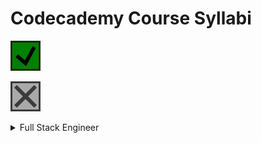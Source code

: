 # Codecademy Course Syllabi

![plot](./readme_resources/checked_24.svg)

![plot](./readme_resources/unchecked_24.svg)



<!-- COURSE: FULL STACK ENGINEER -->
<details class="root"><summary>Full Stack Engineer</summary>

<!-- UNIT: WEB DEVELOPMENT FOUNDATIONS -->
+ <details class="unit"><summary>Web Development Foundations</summary>

    <!-- CHAPTER: WELCOME TO THE FULL STACK ENGINEER PATH -->
    + <details class="chapter"><summary>Welcome to the Full Stack Engineer Path</summary>

        + <details class="section"><summary style="color: green;">Getting Started on Full-Stack Engineering</summary>
            <table>
                <tr>
                    <td class="check done">
                        <div style="width: 100%;">
                            <a href="https://github.com/colinlsmatthews/education-and-practice">
                            <img src="./readme_resources/checked_16.svg">
                            </a>
                        </div>
                    </td>
                    <th>Informational</th>
                    <td>Welcome to the Full-Stack Engineer Path</td>
                </tr>
                <tr>
                    <td class="check done">
                        <div style="width: 100%;">
                            <a href="https://github.com/colinlsmatthews/education-and-practice">
                            <img src="./readme_resources/checked_16.svg">
                            </a>
                        </div>
                    </td>
                    <th>Informational</th>
                    <td>Helpful Resources</td>
                </tr>
                <tr>
                    <td class="check done">
                        <div style="width: 100%;">
                            <a href="https://github.com/colinlsmatthews/education-and-practice">
                            <img src="./readme_resources/checked_16.svg">
                            </a>
                        </div>
                    </td>
                    <th>Informational</th>
                    <td>Community Resources</td>
                </tr>
            </table>
            </details>

        + <details class="section"><summary>Introduction: Overview of Web Development</summary>
            <table>
                <tr>
                    <td class="check done">
                        <div style="width: 100%;">
                            <a href="https://github.com/colinlsmatthews/education-and-practice">
                            <img src="./readme_resources/checked_16.svg">
                            </a>
                        </div>
                    </td>
                    <th>Informational</th>
                    <td>Introduction: Overview of Web Development</td>
                </tr>
            </table>
            </details>
        

        + <details class="section"><summary>The Internet and Web Development</summary>
            <table>
                <tr>
                    <td class="check done">
                        <div style="width: 100%;">
                            <a href="https://github.com/colinlsmatthews/education-and-practice">
                            <img src="./readme_resources/checked_16.svg">
                            </a>
                        </div>
                    </td>
                    <th>Lesson</th>
                    <td>Overview of the Internet</td>
                </tr>
                <tr>
                    <td class="check done">
                        <div style="width: 100%;">
                            <a href="https://github.com/colinlsmatthews/education-and-practice">
                            <img src="./readme_resources/checked_16.svg">
                            </a>
                        </div>
                    </td>
                    <th>Lesson</th>
                    <td>Languages for Web Development</td>
                </tr>
            </table>
            </details>
        
        + <details class="section"><summary>Introduction to Software Engineering</summary>
            <table>
                <tr>
                    <td class="check done">
                        <div style="width: 100%;">
                            <a href="https://github.com/colinlsmatthews/education-and-practice">
                            <img src="./readme_resources/checked_16.svg">
                            </a>
                        </div>
                    </td>
                    <th>Informational</th>
                    <td>Welcome to the Full-Stack Engineer Path</td>
                </tr>
                <tr>
                    <td class="check done">
                        <div style="width: 100%;">
                            <a href="https://github.com/colinlsmatthews/education-and-practice">
                            <img src="./readme_resources/checked_16.svg">
                            </a>
                        </div>
                    </td>
                    <th>Informational</th>
                    <td>Helpful Resources</td>
                </tr>
                <tr>
                    <td class="check done">
                        <div style="width: 100%;">
                            <a href="https://github.com/colinlsmatthews/education-and-practice">
                            <img src="./readme_resources/checked_16.svg">
                            </a>
                        </div>
                    </td>
                    <th>Informational</th>
                    <td>Community Resources</td>
                </tr>
            </table>
            </details>
        
        + <details class="section"><summary>Review: Overview of Web Development</summary>
            <table>
                <tr>
                    <td class="check done">
                        <div style="width: 100%;">
                            <a href="https://github.com/colinlsmatthews/education-and-practice">
                            <img src="./readme_resources/checked_16.svg">
                            </a>
                        </div>
                    </td>
                    <th>Informational</th>
                    <td>Review: Overview of Web Development</td>
                </tr>
            </table>
            </details>
        
        </details>

    <!-- CHAPTER: FUNDAMENTALS OF HTML -->
    + <details class="chapter"><summary>Fundamentals of HTML</summary>

        + <details class="section"><summary>Introduction: Fundamentals of HTML</summary>
            <table>
                <tr>
                    <td class="check done">
                        <div style="width: 100%;">
                            <a href="https://github.com/colinlsmatthews/education-and-practice">
                            <img src="./readme_resources/checked_16.svg">
                            </a>
                        </div>
                    </td>
                    <th>Informational</th>
                    <td>Introduction: Fundamentals of HTML</td>
                </tr>
            </table>
            </details>

        + <details class="section"><summary>Learn HTML: Elements</summary>
            <table>
                <tr>
                    <td class="check done">
                        <div style="width: 100%;">
                            <a href="https://github.com/colinlsmatthews/education-and-practice">
                            <img src="./readme_resources/checked_16.svg">
                            </a>
                        </div>
                    </td>
                    <th>Lesson</th>
                    <td>Introduction to HTML</td>
                </tr>
                <tr>
                    <td class="check done">
                        <div style="width: 100%;">
                            <a href="https://github.com/colinlsmatthews/education-and-practice">
                            <img src="./readme_resources/checked_16.svg">
                            </a>
                        </div>
                    </td>
                    <th>Quiz</th>
                    <td>Introduction to HTML</td>
                </tr>
            </table>
            </details>
        

        + <details class="section"><summary>Learn HTML: Structure</summary>
            <table>
                <tr>
                    <td class="check done">
                        <div style="width: 100%;">
                            <a href="https://github.com/colinlsmatthews/education-and-practice">
                            <img src="./readme_resources/checked_16.svg">
                            </a>
                        </div>
                    </td>
                    <th>Lesson</th>
                    <td>HTML Document Standards</td>
                </tr>
                <tr>
                    <td class="check done">
                        <div style="width: 100%;">
                            <a href="https://github.com/colinlsmatthews/education-and-practice">
                            <img src="./readme_resources/checked_16.svg">
                            </a>
                        </div>
                    </td>
                    <th>Quiz</th>
                    <td>HTML: Document Standards</td>
                </tr>
                <tr>
                    <td class="check done">
                        <div style="width: 100%;">
                            <a href="https://github.com/colinlsmatthews/education-and-practice">
                            <img src="./readme_resources/checked_16.svg">
                            </a>
                        </div>
                    </td>
                    <th>Article</th>
                    <td>Intro to Mozilla Developer Network</td>
                </tr>
                <tr>
                    <td class="check done">
                        <div style="width: 100%;">
                            <a href="https://github.com/colinlsmatthews/education-and-practice">
                            <img src="./readme_resources/checked_16.svg">
                            </a>
                        </div>
                    </td>
                    <th>Article</th>
                    <td>HTML on MDN Web Docs: Debugging</td>
                </tr>
                <tr>
                    <td class="check done">
                        <div style="width: 100%;">
                            <a href="https://github.com/colinlsmatthews/education-and-practice">
                            <img src="./readme_resources/checked_16.svg">
                            </a>
                        </div>
                    </td>
                    <th>Project</th>
                    <td>Fashion Blog</td>
                </tr>
            </table>
            </details>
        
        + <details class="section"><summary>Learn HTML: Tables</summary>
            <table>
                <tr>
                    <td class="check done">
                        <div style="width: 100%;">
                            <a href="https://github.com/colinlsmatthews/education-and-practice">
                            <img src="./readme_resources/checked_16.svg">
                            </a>
                        </div>
                    </td>
                    <th>Lesson</th>
                    <td>HTML Tables</td>
                </tr>
                <tr>
                    <td class="check done">
                        <div style="width: 100%;">
                            <a href="https://github.com/colinlsmatthews/education-and-practice">
                            <img src="./readme_resources/checked_16.svg">
                            </a>
                        </div>
                    </td>
                    <th>Quiz</th>
                    <td>HTML Tables</td>
                </tr>
                <tr>
                    <td class="check done">
                        <div style="width: 100%;">
                            <a href="https://github.com/colinlsmatthews/education-and-practice">
                            <img src="./readme_resources/checked_16.svg">
                            </a>
                        </div>
                    </td>
                    <th>Project</th>
                    <td>Wine Festival Schedule</td>
                </tr>
            </table>
            </details>
        
        + <details class="section"><summary>Semantic HTML</summary>
            <table>
                <tr>
                    <td class="check done">
                        <div style="width: 100%;">
                            <a href="https://github.com/colinlsmatthews/education-and-practice">
                            <img src="./readme_resources/checked_16.svg">
                            </a>
                        </div>
                    </td>
                    <th>Lesson</th>
                    <td>Semantic HTML</td>
                </tr>
                <tr>
                    <td class="check done">
                        <div style="width: 100%;">
                            <a href="https://github.com/colinlsmatthews/education-and-practice">
                            <img src="./readme_resources/checked_16.svg">
                            </a>
                        </div>
                    </td>
                    <th>Quiz</th>
                    <td>Semantic HTML</td>
                </tr>
                <tr>
                    <td class="check done">
                        <div style="width: 100%;">
                            <a href="https://github.com/colinlsmatthews/education-and-practice">
                            <img src="./readme_resources/checked_16.svg">
                            </a>
                        </div>
                    </td>
                    <th>Project</th>
                    <td>New York City Blog</td>
                </tr>
            </table>
            </details>
        
        + <details class="section"><summary>Review: Fundamentals of HTML</summary>
            <table>
                <tr>
                    <td class="check done">
                        <div style="width: 100%;">
                            <a href="https://github.com/colinlsmatthews/education-and-practice">
                            <img src="./readme_resources/checked_16.svg">
                            </a>
                        </div>
                    </td>
                    <th>Informational</th>
                    <td>Review: Fundamentals of HTML</td>
                </tr>
            </table>
            </details>
        
        </details>
    
    <!-- CHAPTER: FUNDAMENTALS OF CSS -->
    + <details class="chapter"><summary>Fundamentals of CSS</summary>

        + <details class="section"><summary>Introduction: Fundamentals of CSS</summary>
            <table>
                <tr>
                    <td class="check done">
                        <div style="width: 100%;">
                            <a href="https://github.com/colinlsmatthews/education-and-practice">
                            <img src="./readme_resources/checked_16.svg">
                            </a>
                        </div>
                    </td>
                    <th>Informational</th>
                    <td>Introduction: Fundamentals of HTML</td>
                </tr>
            </table>
            </details>

        + <details class="section"><summary>Learn CSS: Selectors and Visual Rules</summary>
            <table>
                <tr>
                    <td class="check done">
                        <div style="width: 100%;">
                            <a href="https://github.com/colinlsmatthews/education-and-practice">
                            <img src="./readme_resources/checked_16.svg">
                            </a>
                        </div>
                    </td>
                    <th>Lesson</th>
                    <td>Setup and Syntax</td>
                </tr>
                <tr>
                    <td class="check done">
                        <div style="width: 100%;">
                            <a href="https://github.com/colinlsmatthews/education-and-practice">
                            <img src="./readme_resources/checked_16.svg">
                            </a>
                        </div>
                    </td>
                    <th>Lesson</th>
                    <td>Selectors</td>
                </tr>
                <tr>
                    <td class="check done">
                        <div style="width: 100%;">
                            <a href="https://github.com/colinlsmatthews/education-and-practice">
                            <img src="./readme_resources/checked_16.svg">
                            </a>
                        </div>
                    </td>
                    <th>Quiz</th>
                    <td>Setup and Selectors</td>
                </tr>
                <tr>
                    <td class="check done">
                        <div style="width: 100%;">
                            <a href="https://github.com/colinlsmatthews/education-and-practice">
                            <img src="./readme_resources/checked_16.svg">
                            </a>
                        </div>
                    </td>
                    <th>Lesson</th>
                    <td>Visual Rules</td>
                </tr>
                <tr>
                    <td class="check done">
                        <div style="width: 100%;">
                            <a href="https://github.com/colinlsmatthews/education-and-practice">
                            <img src="./readme_resources/checked_16.svg">
                            </a>
                        </div>
                    </td>
                    <th>Quiz</th>
                    <td>Visual Rules</td>
                </tr>
                <tr>
                    <td class="check done">
                        <div style="width: 100%;">
                            <a href="https://github.com/colinlsmatthews/education-and-practice">
                            <img src="./readme_resources/checked_16.svg">
                            </a>
                        </div>
                    </td>
                    <th>Docs</th>
                    <td>Documentation: CSS</td>
                </tr>
                <tr>
                    <td class="check done">
                        <div style="width: 100%;">
                            <a href="https://github.com/colinlsmatthews/education-and-practice">
                            <img src="./readme_resources/checked_16.svg">
                            </a>
                        </div>
                    </td>
                    <th>Project</th>
                    <td>Healthy Recipes</td>
                </tr>
                <tr>
                    <td class="check done">
                        <div style="width: 100%;">
                            <a href="https://github.com/colinlsmatthews/education-and-practice">
                            <img src="./readme_resources/checked_16.svg">
                            </a>
                        </div>
                    </td>
                    <th>Project</th>
                    <td>Olivia Woodruff Portfolios</td>
                </tr>
            </table>
            </details>
        

        + <details class="section"><summary>Learn CSS: The Box Model</summary>
            <table>
                <tr>
                    <td class="check done">
                        <div style="width: 100%;">
                            <a href="https://github.com/colinlsmatthews/education-and-practice">
                            <img src="./readme_resources/checked_16.svg">
                            </a>
                        </div>
                    </td>
                    <th>Lesson</th>
                    <td>The Box Model</td>
                </tr>
                <tr>
                    <td class="check done">
                        <div style="width: 100%;">
                            <a href="https://github.com/colinlsmatthews/education-and-practice">
                            <img src="./readme_resources/checked_16.svg">
                            </a>
                        </div>
                    </td>
                    <th>Lesson</th>
                    <td>Changing the Box Model</td>
                </tr>
                <tr>
                    <td class="check done">
                        <div style="width: 100%;">
                            <a href="https://github.com/colinlsmatthews/education-and-practice">
                            <img src="./readme_resources/checked_16.svg">
                            </a>
                        </div>
                    </td>
                    <th>Quiz</th>
                    <td>Box Model</td>
                </tr>
                <tr>
                    <td class="check done">
                        <div style="width: 100%;">
                            <a href="https://github.com/colinlsmatthews/education-and-practice">
                            <img src="./readme_resources/checked_16.svg">
                            </a>
                        </div>
                    </td>
                    <th>Article</th>
                    <td>The Box Model in DevTools</td>
                </tr>
                <tr>
                    <td class="check done">
                        <div style="width: 100%;">
                            <a href="https://github.com/colinlsmatthews/education-and-practice">
                            <img src="./readme_resources/checked_16.svg">
                            </a>
                        </div>
                    </td>
                    <th>Video</th>
                    <td>The Box Model in DevTools</td>
                </tr>
                <tr>
                    <td class="check done">
                        <div style="width: 100%;">
                            <a href="https://github.com/colinlsmatthews/education-and-practice">
                            <img src="./readme_resources/checked_16.svg">
                            </a>
                        </div>
                    </td>
                    <th>Project</th>
                    <td>The Box Model: Davie's Burgers</td>
                </tr>
            </table>
            </details>
        
        + <details class="section"><summary>Learn CSS: Display and Positioning</summary>
            <table>
                <tr>
                    <td class="check done">
                        <div style="width: 100%;">
                            <a href="https://github.com/colinlsmatthews/education-and-practice">
                            <img src="./readme_resources/checked_16.svg">
                            </a>
                        </div>
                    </td>
                    <th>Lesson</th>
                    <td>Display and Positioning</td>
                </tr>
                <tr>
                    <td class="check done">
                        <div style="width: 100%;">
                            <a href="https://github.com/colinlsmatthews/education-and-practice">
                            <img src="./readme_resources/checked_16.svg">
                            </a>
                        </div>
                    </td>
                    <th>Quiz</th>
                    <td>Display and Positioning</td>
                </tr>
                <tr>
                    <td class="check done">
                        <div style="width: 100%;">
                            <a href="https://github.com/colinlsmatthews/education-and-practice">
                            <img src="./readme_resources/checked_16.svg">
                            </a>
                        </div>
                    </td>
                    <th>Project</th>
                    <td>Broadway</td>
                </tr>
            </table>
            </details>
        
        + <details class="section"><summary>Review: Fundamentals of CSS</summary>
            <table>
                <tr>
                    <td class="check done">
                        <div style="width: 100%;">
                            <a href="https://github.com/colinlsmatthews/education-and-practice">
                            <img src="./readme_resources/checked_16.svg">
                            </a>
                        </div>
                    </td>
                    <th>Informational</th>
                    <td>Review: Fundamentals of CSS</td>
                </tr>

            </table>
            </details>
        
        + <details class="section"><summary>Review: Fundamentals of HTML</summary>
            <table>
                <tr>
                    <td class="check done">
                        <div style="width: 100%;">
                            <a href="https://github.com/colinlsmatthews/education-and-practice">
                            <img src="./readme_resources/checked_16.svg">
                            </a>
                        </div>
                    </td>
                    <th>Informational:</th>
                    <td>Review: Fundamentals of HTML</td>
                </tr>
            </table>
            </details>
        
        </details>
    
    <!-- CHAPTER: DEVELOPING WEBSITES LOCALLY -->
    + <details class="chapter"><summary>Developing Websites Locally</summary>

        + <details class="section"><summary>Introduction: Developing Websites Locally</summary>
            <table>
                <tr>
                    <td class="check done">
                        <div style="width: 100%;">
                            <a href="https://github.com/colinlsmatthews/education-and-practice">
                            <img src="./readme_resources/checked_16.svg">
                            </a>
                        </div>
                    </td>
                    <th>Informational</th>
                    <td>Introduction: Developing Websites Locally</td>
                </tr>
            </table>
            </details>

        + <details class="section"><summary>Getting Started with Text Editors</summary>
            <table>
                <tr>
                    <td class="check done">
                        <div style="width: 100%;">
                            <a href="https://github.com/colinlsmatthews/education-and-practice">
                            <img src="./readme_resources/checked_16.svg">
                            </a>
                        </div>
                    </td>
                    <th>Article</th>
                    <td>Getting Started with Visual Studio Code</td>
                </tr>
                <tr>
                    <td class="check done">
                        <div style="width: 100%;">
                            <a href="https://github.com/colinlsmatthews/education-and-practice">
                            <img src="./readme_resources/checked_16.svg">
                            </a>
                        </div>
                    </td>
                    <th>Article</th>
                    <td>Building Projects with VS Code</td>
                </tr>
                <tr>
                    <td class="check done">
                        <div style="width: 100%;">
                            <a href="https://github.com/colinlsmatthews/education-and-practice">
                            <img src="./readme_resources/checked_16.svg">
                            </a>
                        </div>
                    </td>
                    <th>Article</th>
                    <td>Create Your First Local HTML/CSS Project</td>
                </tr>
            </table>
            </details>
        

        + <details class="section"><summary>Developing with CSS</summary>
            <table>
                <tr>
                    <td class="check done">
                        <div style="width: 100%;">
                            <a href="https://github.com/colinlsmatthews/education-and-practice">
                            <img src="./readme_resources/checked_16.svg">
                            </a>
                        </div>
                    </td>
                    <th>Video</th>
                    <td>Intro to Chrome Devtools</td>
                </tr>
                <tr>
                    <td class="check done">
                        <div style="width: 100%;">
                            <a href="https://github.com/colinlsmatthews/education-and-practice">
                            <img src="./readme_resources/checked_16.svg">
                            </a>
                        </div>
                    </td>
                    <th>Article</th>
                    <td>CSS Visual Rules in Chrome Inspector</td>
                </tr>
                <tr>
                    <td class="check done">
                        <div style="width: 100%;">
                            <a href="https://github.com/colinlsmatthews/education-and-practice">
                            <img src="./readme_resources/checked_16.svg">
                            </a>
                        </div>
                    </td>
                    <th>Project</th>
                    <td>Off-Platform Project: Dasmoto's Arts & Crafts</td>
                </tr>
                <tr>
                    <td class="check done">
                        <div style="width: 100%;">
                            <a href="https://github.com/colinlsmatthews/education-and-practice">
                            <img src="./readme_resources/checked_16.svg">
                            </a>
                        </div>
                    </td>
                    <th>Informational</th>
                    <td>Dasmoto Project Solution</td>
                </tr>
            </table>
            </details>
        
        + <details class="section"><summary>Review: Developing Websites Locally</summary>
            <table>
                <tr>
                    <td class="check done">
                        <div style="width: 100%;">
                            <a href="https://github.com/colinlsmatthews/education-and-practice">
                            <img src="./readme_resources/checked_16.svg">
                            </a>
                        </div>
                    </td>
                    <th>Informational</th>
                    <td>Review: Developing Websites Locally</td>
                </tr>

            </table>
            </details>
        
        </details>
    
    <!-- CHAPTER: DEPLOYING WEBSITES -->
    + <details class="chapter"><summary>Deploying Websites</summary>

        + <details class="section"><summary>Introduction: Deploying Websites</summary>
            <table>
                <tr>
                    <td class="check done">
                        <div style="width: 100%;">
                            <a href="https://github.com/colinlsmatthews/education-and-practice">
                            <img src="./readme_resources/checked_16.svg">
                            </a>
                        </div>
                    </td>
                    <th>Informational</th>
                    <td>Introcution: Deploying Websites</td>
                </tr>
            </table>
            </details>

        + <details class="section"><summary>Web Hosting</summary>
            <table>
                <tr>
                    <td class="check done">
                        <div style="width: 100%;">
                            <a href="https://github.com/colinlsmatthews/education-and-practice">
                            <img src="./readme_resources/checked_16.svg">
                            </a>
                        </div>
                    </td>
                    <th>Video</th>
                    <td>What is Hosting?</td>
                </tr>
                <tr>
                    <td class="check done">
                        <div style="width: 100%;">
                            <a href="https://github.com/colinlsmatthews/education-and-practice">
                            <img src="./readme_resources/checked_16.svg">
                            </a>
                        </div>
                    </td>
                    <th>Video</th>
                    <td>What is a Domain Name?</td>
                </tr>
            </table>
            </details>
        

        + <details class="section"><summary>Deploy a Site with GitHub Pages</summary>
            <table>
                <tr>
                    <td class="check done">
                        <div style="width: 100%;">
                            <a href="https://github.com/colinlsmatthews/education-and-practice">
                            <img src="./readme_resources/checked_16.svg">
                            </a>
                        </div>
                    </td>
                    <th>Resource</th>
                    <td>What is GitHub Pages?</td>
                </tr>
                <tr>
                    <td class="check done">
                        <div style="width: 100%;">
                            <a href="https://github.com/colinlsmatthews/education-and-practice">
                            <img src="./readme_resources/checked_16.svg">
                            </a>
                        </div>
                    </td>
                    <th>Article</th>
                    <td>Creating a Website on GitHub Pages</td>
                </tr>
            </table>
            </details>
        
        + <details class="section"><summary>Command Line for Building Websites</summary>
            <table>
                <tr>
                    <td class="check done">
                        <div style="width: 100%;">
                            <a href="https://github.com/colinlsmatthews/education-and-practice">
                            <img src="./readme_resources/checked_16.svg">
                            </a>
                        </div>
                    </td>
                    <th>Lesson</th>
                    <td>Navigation</td>
                </tr>
                <tr>
                    <td class="check done">
                        <div style="width: 100%;">
                            <a href="https://github.com/colinlsmatthews/education-and-practice">
                            <img src="./readme_resources/checked_16.svg">
                            </a>
                        </div>
                    </td>
                    <th>Quiz</th>
                    <td>Navigation</td>
                </tr>
                <tr>
                    <td class="check done">
                        <div style="width: 100%;">
                            <a href="https://github.com/colinlsmatthews/education-and-practice">
                            <img src="./readme_resources/checked_16.svg">
                            </a>
                        </div>
                    </td>
                    <th>Article</th>
                    <td>Setting Up Command Line</td>
                </tr>
                <tr>
                    <td class="check done">
                        <div style="width: 100%;">
                            <a href="https://github.com/colinlsmatthews/education-and-practice">
                            <img src="./readme_resources/checked_16.svg">
                            </a>
                        </div>
                    </td>
                    <th>Project</th>
                    <td>Bicycle World</td>
                </tr>
                <tr>
                    <td class="check done">
                        <div style="width: 100%;">
                            <a href="https://github.com/colinlsmatthews/education-and-practice">
                            <img src="./readme_resources/checked_16.svg">
                            </a>
                        </div>
                    </td>
                    <th>Project</th>
                    <td>Daily Buzz</td>
                </tr>
            </table>
            </details>
        
        + <details class="section"><summary>Review: Deploying Websites</summary>
            <table>
                <tr>
                    <td class="check done">
                        <div style="width: 100%;">
                            <a href="https://github.com/colinlsmatthews/education-and-practice">
                            <img src="./readme_resources/checked_16.svg">
                            </a>
                        </div>
                    </td>
                    <th>Informational</th>
                    <td>Review: Deploying Websites</td>
                </tr>

            </table>
            </details>
        
        </details>
    
    <!-- CHAPTER: IMPROVED STYLING WITH CSS -->
    + <details class="chapter"><summary>Improved Styling with CSS</summary>

        + <details class="section"><summary>Introduction: Improved Styling with CSS</summary>
            <table>
                <tr>
                    <td class="check done">
                        <div style="width: 100%;">
                            <a href="https://github.com/colinlsmatthews/education-and-practice">
                            <img src="./readme_resources/checked_16.svg">
                            </a>
                        </div>
                    </td>
                    <th>Informational</th>
                    <td>Introduction: Improved Styling with CSS</td>
                </tr>
            </table>
            </details>

        + <details class="section"><summary>Learn CSS: Colors</summary>
            <table>
                <tr>
                    <td class="check done">
                        <div style="width: 100%;">
                            <a href="https://github.com/colinlsmatthews/education-and-practice">
                            <img src="./readme_resources/checked_16.svg">
                            </a>
                        </div>
                    </td>
                    <th>Lesson</th>
                    <td>Color</td>
                </tr>
                <tr>
                    <td class="check done">
                        <div style="width: 100%;">
                            <a href="https://github.com/colinlsmatthews/education-and-practice">
                            <img src="./readme_resources/checked_16.svg">
                            </a>
                        </div>
                    </td>
                    <th>Quiz</th>
                    <td>Color</td>
                </tr>
                <tr>
                    <td class="check done">
                        <div style="width: 100%;">
                            <a href="https://github.com/colinlsmatthews/education-and-practice">
                            <img src="./readme_resources/checked_16.svg">
                            </a>
                        </div>
                    </td>
                    <th>Project</th>
                    <td>Paint Store</td>
                </tr>
            </table>
            </details>
        

        + <details class="section"><summary>Learn CSS: Typography</summary>
            <table>
                <tr>
                    <td class="check done">
                        <div style="width: 100%;">
                            <a href="https://github.com/colinlsmatthews/education-and-practice">
                            <img src="./readme_resources/checked_16.svg">
                            </a>
                        </div>
                    </td>
                    <th>Lesson</th>
                    <td>Typography</td>
                </tr>
                <tr>
                    <td class="check done">
                        <div style="width: 100%;">
                            <a href="https://github.com/colinlsmatthews/education-and-practice">
                            <img src="./readme_resources/checked_16.svg">
                            </a>
                        </div>
                    </td>
                    <th>Quiz</th>
                    <td>Typography</td>
                </tr>
                <tr>
                    <td class="check done">
                        <div style="width: 100%;">
                            <a href="https://github.com/colinlsmatthews/education-and-practice">
                            <img src="./readme_resources/checked_16.svg">
                            </a>
                        </div>
                    </td>
                    <th>Project</th>
                    <td>Typography</td>
                </tr>
            </table>
            </details>
        
        + <details class="section"><summary>Challenge Project: Build Your Own Cheat Sheet</summary>
            <table>
                <tr>
                    <td class="check done">
                        <div style="width: 100%;">
                            <a href="https://github.com/colinlsmatthews/education-and-practice">
                            <img src="./readme_resources/checked_16.svg">
                            </a>
                        </div>
                    </td>
                    <th>Project</th>
                    <td>Challenge Project: Build Your Own Cheat Sheet</td>
                </tr>
            </table>
            </details>
        
        + <details class="section"><summary>Learn Links and Buttons</summary>
            <table>
                <tr>
                    <td class="check done">
                        <div style="width: 100%;">
                            <a href="https://github.com/colinlsmatthews/education-and-practice">
                            <img src="./readme_resources/checked_16.svg">
                            </a>
                        </div>
                    </td>
                    <th>Lesson</th>
                    <td>Learn Links and Buttons</td>
                </tr>
                <tr>
                    <td class="check done">
                        <div style="width: 100%;">
                            <a href="https://github.com/colinlsmatthews/education-and-practice">
                            <img src="./readme_resources/checked_16.svg">
                            </a>
                        </div>
                    </td>
                    <th>Article</th>
                    <td>Affordances, Signifiers, and Clickability</td>
                </tr>
                <tr>
                    <td class="check done">
                        <div style="width: 100%;">
                            <a href="https://github.com/colinlsmatthews/education-and-practice">
                            <img src="./readme_resources/checked_16.svg">
                            </a>
                        </div>
                    </td>
                    <th>Quiz</th>
                    <td>Links and Buttons</td>
                </tr>
                <tr>
                    <td class="check done">
                        <div style="width: 100%;">
                            <a href="https://github.com/colinlsmatthews/education-and-practice">
                            <img src="./readme_resources/checked_16.svg">
                            </a>
                        </div>
                    </td>
                    <th>Project</th>
                    <td>The Summit</td>
                </tr>
            </table>
            </details>
        
        + <details class="section"><summary>Learn Secondary Navigation</summary>
            <table>
                <tr>
                    <td class="check done">
                        <div style="width: 100%;">
                            <a href="https://github.com/colinlsmatthews/education-and-practice">
                            <img src="./readme_resources/checked_16.svg">
                            </a>
                        </div>
                    </td>
                    <th>Lesson</th>
                    <td>Learn Secondary Navigation</td>
                </tr>
                <tr>
                <tr>
                    <td class="check done">
                        <div style="width: 100%;">
                            <a href="https://github.com/colinlsmatthews/education-and-practice">
                            <img src="./readme_resources/checked_16.svg">
                            </a>
                        </div>
                    </td>
                    <th>Quiz</th>
                    <td>Learn Secondary Navigation</td>
                </tr>
                <tr>
                    <td class="check done">
                        <div style="width: 100%;">
                            <a href="https://github.com/colinlsmatthews/education-and-practice">
                            <img src="./readme_resources/checked_16.svg">
                            </a>
                        </div>
                    </td>
                    <th>Project</th>
                    <td>FreshDeals: Blueberries</td>
                </tr>
            </table>
            </details>
        
        + <details class="section"><summary>Wireframing</summary>
            <table>
                <tr>
                    <td class="check done">
                        <div style="width: 100%;">
                            <a href="https://github.com/colinlsmatthews/education-and-practice">
                            <img src="./readme_resources/checked_16.svg">
                            </a>
                        </div>
                    </td>
                    <th>Video</th>
                    <td>What are Wireframes?</td>
                </tr>
                <tr>
                <tr>
                    <td class="check done">
                        <div style="width: 100%;">
                            <a href="https://github.com/colinlsmatthews/education-and-practice">
                            <img src="./readme_resources/checked_16.svg">
                            </a>
                        </div>
                    </td>
                    <th>Video</th>
                    <td>From Design to Website</td>
                </tr>
                <tr>
                    <td class="check done">
                        <div style="width: 100%;">
                            <a href="https://github.com/colinlsmatthews/education-and-practice">
                            <img src="./readme_resources/checked_16.svg">
                            </a>
                        </div>
                    </td>
                    <th>Article</th>
                    <td>Everything You Need to Know about Wireframes and Prototypes</td>
                </tr>
            </table>
            </details>
        
        + <details class="section"><summary>Challenge Project: Build a Website Design System</summary>
            <table>
                <tr>
                    <td class="check done">
                        <div style="width: 100%;">
                            <a href="https://github.com/colinlsmatthews/education-and-practice">
                            <img src="./readme_resources/checked_16.svg">
                            </a>
                        </div>
                    </td>
                    <th>Project</th>
                    <td>Challenge Project: Build a Website Design System</td>
                </tr>
            </table>
            </details>
        
        + <details class="section"><summary>Review: Improved Styling with CSS</summary>
            <table>
                <tr>
                    <td class="check done">
                        <div style="width: 100%;">
                            <a href="https://github.com/colinlsmatthews/education-and-practice">
                            <img src="./readme_resources/checked_16.svg">
                            </a>
                        </div>
                    </td>
                    <th>Informational</th>
                    <td>Review: Improved Styling with CSSs</td>
                </tr>

            </table>
            </details>
        
        </details>
    
    <!-- CHAPTER: MAKING A WEBSITE RESPONSIVE -->
    + <details class="chapter"><summary>Making a Website Responsive</summary>

        + <details class="section"><summary>Introduction: Making a Website Responsive</summary>
            <table>
                <tr>
                    <td class="check done">
                        <div style="width: 100%;">
                            <a href="https://github.com/colinlsmatthews/education-and-practice">
                            <img src="./readme_resources/checked_16.svg">
                            </a>
                        </div>
                    </td>
                    <th>Informational</th>
                    <td>Introduction: Making a Website Responsive</td>
                </tr>
            </table>
            </details>

        + <details class="section"><summary>Learn Responsive Design: Grids and Spacing</summary>
            <table>
                <tr>
                    <td class="check done">
                        <div style="width: 100%;">
                            <a href="https://github.com/colinlsmatthews/education-and-practice">
                            <img src="./readme_resources/checked_16.svg">
                            </a>
                        </div>
                    </td>
                    <th>Lesson</th>
                    <td>Grids and Spacing</td>
                </tr>
                <tr>
                    <td class="check done">
                        <div style="width: 100%;">
                            <a href="https://github.com/colinlsmatthews/education-and-practice">
                            <img src="./readme_resources/checked_16.svg">
                            </a>
                        </div>
                    </td>
                    <th>Qui:</th>
                    <td>Grids and Spacing</td>
                </tr>
            </table>
            </details>
        
        + <details class="section"><summary>Layout with Flexbox</summary>
            <table>
                <tr>
                    <td class="check done">
                        <div style="width: 100%;">
                            <a href="https://github.com/colinlsmatthews/education-and-practice">
                            <img src="./readme_resources/checked_16.svg">
                            </a>
                        </div>
                    </td>
                    <th>Lesson</th>
                    <td>Flexbox</td>
                </tr>
                <tr>
                    <td class="check done">
                        <div style="width: 100%;">
                            <a href="https://github.com/colinlsmatthews/education-and-practice">
                            <img src="./readme_resources/checked_16.svg">
                            </a>
                        </div>
                    </td>
                    <th>Quiz</th>
                    <td>Flexbox</td>
                </tr>
                <tr>
                    <td class="check done">
                        <div style="width: 100%;">
                            <a href="https://github.com/colinlsmatthews/education-and-practice">
                            <img src="./readme_resources/checked_16.svg">
                            </a>
                        </div>
                    </td>
                    <th>Project</th>
                    <td>Flexbox: To-Do App</td>
                </tr>
                <tr>
                    <td class="check done">
                        <div style="width: 100%;">
                            <a href="https://github.com/colinlsmatthews/education-and-practice">
                            <img src="./readme_resources/unchecked_16.svg">
                            </a>
                        </div>
                    </td>
                    <th>Project</th>
                    <td>Off-Platform Project: Tea Cozy</td>
                </tr>
            </table>
            </details>
        
        + <details class="section"><summary>Learn CSS: Grid</summary>
            <table>
                <tr>
                    <td class="check done">
                        <div style="width: 100%;">
                            <a href="https://github.com/colinlsmatthews/education-and-practice">
                            <img src="./readme_resources/checked_16.svg">
                            </a>
                        </div>
                    </td>
                    <th>Lesson</th>
                    <td>Grid Essentials</td>
                </tr>
                <tr>
                    <td class="check done">
                        <div style="width: 100%;">
                            <a href="https://github.com/colinlsmatthews/education-and-practice">
                            <img src="./readme_resources/checked_16.svg">
                            </a>
                        </div>
                    </td>
                    <th>Quiz</th>
                    <td>Grid</td>
                </tr>
                <tr>
                    <td class="check done">
                        <div style="width: 100%;">
                            <a href="https://github.com/colinlsmatthews/education-and-practice">
                            <img src="./readme_resources/unchecked_16.svg">
                            </a>
                        </div>
                    </td>
                    <th>Lesson</th>
                    <td>Advanced CSS Grid</td>
                </tr>
                <tr>
                    <td class="check done">
                        <div style="width: 100%;">
                            <a href="https://github.com/colinlsmatthews/education-and-practice">
                            <img src="./readme_resources/unchecked_16.svg">
                            </a>
                        </div>
                    </td>
                    <th>Project</th>
                    <td>PupSpa</td>
                </tr>
                <tr>
                    <td class="check done">
                        <div style="width: 100%;">
                            <a href="https://github.com/colinlsmatthews/education-and-practice">
                            <img src="./readme_resources/unchecked_16.svg">
                            </a>
                        </div>
                    </td>
                    <th>Project</th>
                    <td>CSS Grid: Task Board</td>
                </tr>
            </table>
            </details>
        
        + <details class="section"><summary>Learn Responsive Design</summary>
            <table>
                <tr>
                    <td class="check done">
                        <div style="width: 100%;">
                            <a href="https://github.com/colinlsmatthews/education-and-practice">
                            <img src="./readme_resources/checked_16.svg">
                            </a>
                        </div>
                    </td>
                    <th>Lesson</th>
                    <td>Sizing Elements</td>
                </tr>
                <tr>
                    <td class="check done">
                        <div style="width: 100%;">
                            <a href="https://github.com/colinlsmatthews/education-and-practice">
                            <img src="./readme_resources/checked_16.svg">
                            </a>
                        </div>
                    </td>
                    <th>Quiz</th>
                    <td>Sizing Elements</td>
                </tr>
                <tr>
                    <td class="check done">
                        <div style="width: 100%;">
                            <a href="https://github.com/colinlsmatthews/education-and-practice">
                            <img src="./readme_resources/unchecked_16.svg">
                            </a>
                        </div>
                    </td>
                    <th>Lesson</th>
                    <td>Media Queries</td>
                </tr>
                <tr>
                    <td class="check done">
                        <div style="width: 100%;">
                            <a href="https://github.com/colinlsmatthews/education-and-practice">
                            <img src="./readme_resources/unchecked_16.svg">
                            </a>
                        </div>
                    </td>
                    <th>Quiz</th>
                    <td>Media Queries</td>
                </tr>
                <tr>
                    <td class="check done">
                        <div style="width: 100%;">
                            <a href="https://github.com/colinlsmatthews/education-and-practice">
                            <img src="./readme_resources/unchecked_16.svg">
                            </a>
                        </div>
                    </td>
                    <th>Article</th>
                    <td>Simulate Different Screen Sizes with Device Mode in Chrome DevTools</td>
                </tr>
                <tr>
                    <td class="check done">
                        <div style="width: 100%;">
                            <a href="https://github.com/colinlsmatthews/education-and-practice">
                            <img src="./readme_resources/unchecked_16.svg">
                            </a>
                        </div>
                    </td>
                    <th>Project</th>
                    <td>Tsunami Coffee</td>
                </tr>
            </table>
            </details>
        
        + <details class="section"><summary>Learn CSS: Documentation and Debugging</summary>
            <table>
                <tr>
                    <td class="check done">
                        <div style="width: 100%;">
                            <a href="https://github.com/colinlsmatthews/education-and-practice">
                            <img src="./readme_resources/unchecked_16.svg">
                            </a>
                        </div>
                    </td>
                    <th>Lesson</th>
                    <td>Documentation and Research</td>
                </tr>
                <tr>
                    <td class="check done">
                        <div style="width: 100%;">
                            <a href="https://github.com/colinlsmatthews/education-and-practice">
                            <img src="./readme_resources/unchecked_16.svg">
                            </a>
                        </div>
                    </td>
                    <th>Informational</th>
                    <td>Off-Platform Project: Fotomatic</td>
                </tr>
                <tr>
                    <td class="check done">
                        <div style="width: 100%;">
                            <a href="https://github.com/colinlsmatthews/education-and-practice">
                            <img src="./readme_resources/unchecked_16.svg">
                            </a>
                        </div>
                    </td>
                    <th>Informational</th>
                    <td>Fotomatic Project Solution</td>
                </tr>
            </table>
            </details>
        
        + <details class="section"><summary>Challenge Project: Company Home Page</summary>
            <table>
                <tr>
                    <td class="check done">
                        <div style="width: 100%;">
                            <a href="https://github.com/colinlsmatthews/education-and-practice">
                            <img src="./readme_resources/unchecked_16.svg">
                            </a>
                        </div>
                    </td>
                    <th>Project</th>
                    <td>Challenge Project: Company Home Page</td>
                </tr>
            </table>
            </details>
        
        + <details class="section"><summary>Challenge Project: Responsive Club Website</summary>
            <table>
                <tr>
                    <td class="check done">
                        <div style="width: 100%;">
                            <a href="https://github.com/colinlsmatthews/education-and-practice">
                            <img src="./readme_resources/unchecked_16.svg">
                            </a>
                        </div>
                    </td>
                    <th>Project</th>
                    <td>Challenge Project: Responsive Club Website</td>
                </tr>
            </table>
            </details>
        
        + <details class="section"><summary>Review: Making a Website Responsive</summary>
            <table>
                <tr>
                    <td class="check done">
                        <div style="width: 100%;">
                            <a href="https://github.com/colinlsmatthews/education-and-practice">
                            <img src="./readme_resources/unchecked_16.svg">
                            </a>
                        </div>
                    </td>
                    <th>Informational</th>
                    <td>Review: Making a Website Responsive</td>
                </tr>
            </table>
            </details>

        </details>
    


</details>

